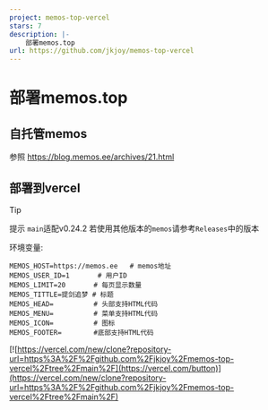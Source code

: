 ```yaml
---
project: memos-top-vercel
stars: 7
description: |-
    部署memos.top
url: https://github.com/jkjoy/memos-top-vercel
---
```


# 部署memos.top
## 自托管memos
参照 https://blog.memos.ee/archives/21.html
## 部署到vercel
>[!tip] 
 提示
 `main`适配v0.24.2 
 若使用其他版本的`memos`请参考`Releases`中的版本

环境变量:

```
MEMOS_HOST=https://memos.ee   # memos地址
MEMOS_USER_ID=1       # 用户ID
MEMOS_LIMIT=20       # 每页显示数量
MEMOS_TITTLE=提剑追梦 # 标题
MEMOS_HEAD=          # 头部支持HTML代码
MEMOS_MENU=          # 菜单支持HTML代码
MEMOS_ICON=          # 图标
MEMOS_FOOTER=        #底部支持HTML代码
```

[![https://vercel.com/new/clone?repository-url=https%3A%2F%2Fgithub.com%2Fjkjoy%2Fmemos-top-vercel%2Ftree%2Fmain%2F](https://vercel.com/button)](https://vercel.com/new/clone?repository-url=https%3A%2F%2Fgithub.com%2Fjkjoy%2Fmemos-top-vercel%2Ftree%2Fmain%2F)

